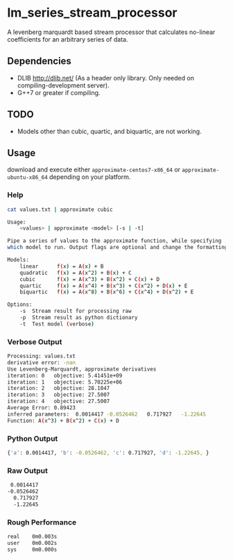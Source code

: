 # lm_series_stream_processor
A levenberg marquardt based stream processor that calculates no-linear coefficients for an arbitrary series of data.

## Dependencies 
* DLIB http://dlib.net/ (As a header only library. Only needed on compiling-development server).
* G++7 or greater if compiling.

## TODO
* Models other than cubic, quartic, and biquartic, are not working.

## Usage

download and execute either `approximate-centos7-x86_64` or `approximate-ubuntu-x86_64` depending on your platform.

### Help
```bash
cat values.txt | approximate cubic
```

```bash
Usage:
	<values> | approximate <model> [-s | -t]

Pipe a series of values to the approximate function, while specifying
which model to run. Output flags are optional and change the formatting

Models:
	linear   	f(x) = A(x) + B
	quadratic	f(x) = A(x^2) + B(x) + C
	cubic    	f(x) = A(x^3) + B(x^2) + C(x) + D
	quartic  	f(x) = A(x^4) + B(x^3) + C(x^2) + D(x) + E
	biquartic	f(x) = A(x^8) + B(x^6) + C(x^4) + D(x^2) + E

Options:
	-s	Stream result for processing raw
	-p	Stream result as python dictionary
	-t	Test model (verbose)
```

### Verbose Output
```bash
Processing: values.txt
derivative error: -nan
Use Levenberg-Marquardt, approximate derivatives
iteration: 0   objective: 5.41451e+09
iteration: 1   objective: 5.70225e+06
iteration: 2   objective: 28.1047
iteration: 3   objective: 27.5007
iteration: 4   objective: 27.5007
Average Error: 0.89423
inferred parameters:  0.0014417 -0.0526462   0.717927   -1.22645
Function: A(x^3) + B(x^2) + C(x) + D
```

### Python Output
```bash
{'a': 0.0014417, 'b': -0.0526462, 'c': 0.717927, 'd': -1.22645, }
```

### Raw Output
```bash
 0.0014417
-0.0526462
  0.717927
  -1.22645
```

### Rough Performance
```bash
real    0m0.003s
user    0m0.002s
sys     0m0.000s
```